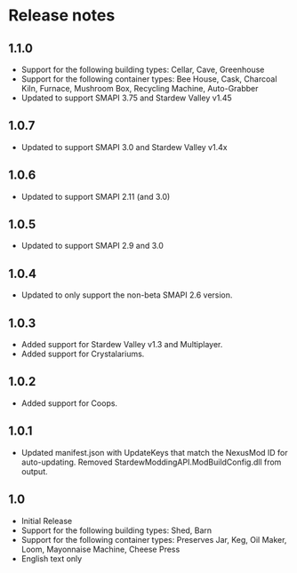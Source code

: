 ﻿# Release notes
## 1.1.0
* Support for the following building types: Cellar, Cave, Greenhouse
* Support for the following container types: Bee House, Cask, Charcoal Kiln, Furnace, Mushroom Box, Recycling Machine, Auto-Grabber
* Updated to support SMAPI 3.75 and Stardew Valley v1.45

## 1.0.7
* Updated to support SMAPI 3.0 and Stardew Valley v1.4x

## 1.0.6
* Updated to support SMAPI 2.11 (and 3.0)

## 1.0.5
* Updated to support SMAPI 2.9 and 3.0

## 1.0.4
* Updated to only support the non-beta SMAPI 2.6 version.

## 1.0.3
* Added support for Stardew Valley v1.3 and Multiplayer.
* Added support for Crystalariums.

## 1.0.2
* Added support for Coops.

## 1.0.1
* Updated manifest.json with UpdateKeys that match the NexusMod ID for auto-updating. Removed StardewModdingAPI.ModBuildConfig.dll from output.

## 1.0
* Initial Release
* Support for the following building types: Shed, Barn
* Support for the following container types: Preserves Jar, Keg, Oil Maker, Loom, Mayonnaise Machine, Cheese Press
* English text only


            






